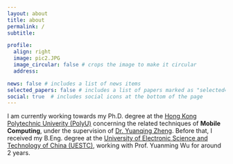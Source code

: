 ```yaml
---
layout: about
title: about
permalink: /
subtitle:

profile:
  align: right
  image: pic2.JPG
  image_circular: false # crops the image to make it circular
  address:

news: false # includes a list of news items
selected_papers: false # includes a list of papers marked as "selected={true}"
social: true  # includes social icons at the bottom of the page
---
```


I am currently working towards my Ph.D. degree at the [Hong Kong Polytechnic Univerity (PolyU)](https://www.polyu.edu.hk/) concerning the related techniques of **Mobile Computing**, under the supervision of [Dr. Yuanqing Zheng](https://www4.comp.polyu.edu.hk/~csyqzheng/). Before that, I received my B.Eng. degree at the [University of Electronic Science and Technology of China (UESTC)](https://uestc.edu.cn/), working with Prof. Yuanming Wu for around 2 years.
